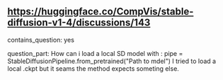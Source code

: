 ## https://huggingface.co/CompVis/stable-diffusion-v1-4/discussions/143

contains_question: yes

question_part: How can i load a local SD model with : pipe = StableDiffusionPipeline.from_pretrained("Path to mdel") 
I tried to load a local .ckpt but it seams the method expects someting else.
